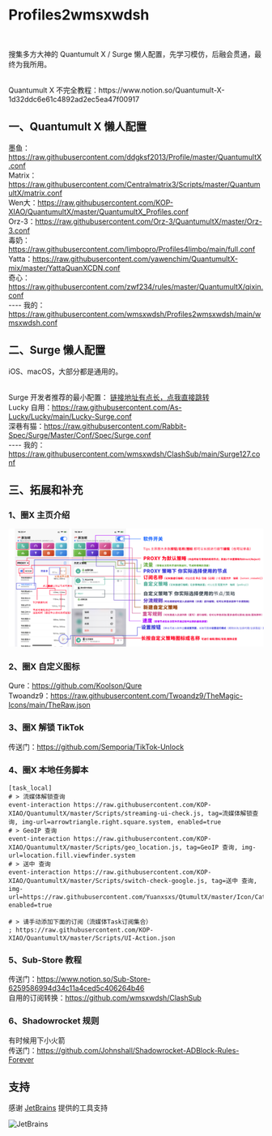 # Profiles2wmsxwdsh
<br>

搜集多方大神的 Quantumult X / Surge 懒人配置，先学习模仿，后融会贯通，最终为我所用。

<br/>
Quantumult X 不完全教程：https://www.notion.so/Quantumult-X-1d32ddc6e61c4892ad2ec5ea47f00917

## 一、Quantumult X 懒人配置
墨鱼：https://raw.githubusercontent.com/ddgksf2013/Profile/master/QuantumultX.conf
<br/>
Matrix：https://raw.githubusercontent.com/Centralmatrix3/Scripts/master/QuantumultX/matrix.conf
<br/>
Wen大：https://raw.githubusercontent.com/KOP-XIAO/QuantumultX/master/QuantumultX_Profiles.conf
<br/>
Orz-3：https://raw.githubusercontent.com/Orz-3/QuantumultX/master/Orz-3.conf
<br/>
毒奶：https://raw.githubusercontent.com/limbopro/Profiles4limbo/main/full.conf
<br/>
Yatta：https://raw.githubusercontent.com/yawenchim/QuantumultX-mix/master/YattaQuanXCDN.conf
<br/>
奇心：https://raw.githubusercontent.com/zwf234/rules/master/QuantumultX/qixin.conf
<br/>
---- 我的：https://raw.githubusercontent.com/wmsxwdsh/Profiles2wmsxwdsh/main/wmsxwdsh.conf

## 二、Surge 懒人配置
iOS、macOS，大部分都是通用的。
<br/>
<br/>

Surge 开发者推荐的最小配置： [链接地址有点长，点我直接跳转]( https://gist.githubusercontent.com/Zeaphyou/864aebea248ca1bb8000e0e5623b65f3/raw/c36413c715f43f22772d3c2353358e1ff936b2e6/Surge.conf )
<br/>
Lucky 自用：https://raw.githubusercontent.com/As-Lucky/Lucky/main/Lucky-Surge.conf
<br/>
深巷有猫：https://raw.githubusercontent.com/Rabbit-Spec/Surge/Master/Conf/Spec/Surge.conf
<br/>
---- 我的：https://raw.githubusercontent.com/wmsxwdsh/ClashSub/main/Surge127.conf

## 三、拓展和补充

### 1、圈X 主页介绍
![圈X 主页介绍](https://raw.githubusercontent.com/wmsxwdsh/Profiles2wmsxwdsh/main/Quantumult%20X%20%E4%B8%BB%E9%A1%B5%E4%BB%8B%E7%BB%8D.png)

### 2、圈X 自定义图标
Qure：https://github.com/Koolson/Qure
<br>
Twoandz9：https://raw.githubusercontent.com/Twoandz9/TheMagic-Icons/main/TheRaw.json

### 3、圈X 解锁 TikTok
传送门：https://github.com/Semporia/TikTok-Unlock

### 4、圈X 本地任务脚本
```text
[task_local]
# > 流媒体解锁查询
event-interaction https://raw.githubusercontent.com/KOP-XIAO/QuantumultX/master/Scripts/streaming-ui-check.js, tag=流媒体解锁查询, img-url=arrowtriangle.right.square.system, enabled=true
# > GeoIP 查询
event-interaction https://raw.githubusercontent.com/KOP-XIAO/QuantumultX/master/Scripts/geo_location.js, tag=GeoIP 查询, img-url=location.fill.viewfinder.system
# > 送中 查询
event-interaction https://raw.githubusercontent.com/KOP-XIAO/QuantumultX/master/Scripts/switch-check-google.js, tag=送中 查询, img-url=https://raw.githubusercontent.com/Yuanxsxs/QtumultX/master/Icon/Catcat/ae49e35adfd291ad.png, enabled=true

# > 请手动添加下面的订阅（流媒体Task订阅集合）
; https://raw.githubusercontent.com/KOP-XIAO/QuantumultX/master/Scripts/UI-Action.json
```

### 5、Sub-Store 教程
传送门：https://www.notion.so/Sub-Store-6259586994d34c11a4ced5c406264b46
<br/>
自用的订阅转换：https://github.com/wmsxwdsh/ClashSub

### 6、Shadowrocket 规则
有时候用下小火箭
<br/>
传送门：https://github.com/Johnshall/Shadowrocket-ADBlock-Rules-Forever


## 支持
感谢 [JetBrains](https://www.jetbrains.com/) 提供的工具支持

![JetBrains](https://resources.jetbrains.com/storage/products/company/brand/logos/jb_beam.svg?_ga=2.54620846.401568951.1648434626-301403838.1648434626)


<br/>